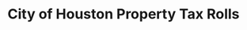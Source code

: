 ---
schema: default
title: City of Houston Property Tax Rolls
organization: City of Houston
notes: >-
  City of Houston property tax rolls for various years. The year associated with
  each dataset is the year in which the property was assessed. Explanations of
  the columns are included in the metadata file.
resources:
  - name: Metadata
    url: >-
      https://opendatahouston.s3.amazonaws.com/2013-05-07T21:53:36.872Z/metadata-for-city-of-houston-tax-rolls.xlsx
    format: 'xlsx'
  - name: Tax Year 2012
    url: >-
      http://houstontx.gov/finance/Open%20Data%20Site/City%20of%20Houston%20Tax%20Year%202012%20Tax%20Roll.xlsx
    format: 'xlsx'
  - name: Tax Year 2013
    url: >-
      http://houstontx.gov/finance/Open%20Data%20Site/City%20of%20Houston%20Tax%20Year%202013%20Tax%20Roll.xlsx
    format: 'xlsx'
  - name: Tax Year 2014
    url: >-
      http://houstontx.gov/finance/Open%20Data%20Site/City%20of%20Houston%20Tax%20Year%202014%20Tax%20Roll.xlsx
    format: 'xlsx'
  - name: Tax Year 2015
    url: >-
      http://www.houstontx.gov/finance/Open%20Data%20Site/City%20of%20Houston%20Tax%20Year%202015%20Tax%20Roll.xlsx
    format: 'xlsx'
license: 'Public domain'
category:
  - Budget / Finance
maintainer: Ben Fogarty
maintainer_email: benfogarty@uchicago.edu
---